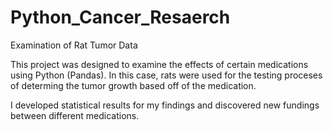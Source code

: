 # Python_Cancer_Resaerch
Examination of Rat Tumor Data

This project was designed to examine the effects of certain medications using Python (Pandas). In this case, rats were used for the testing proceses of determing the tumor growth based off of the medication. 

I developed statistical results for my findings and discovered new fundings between different medications.
